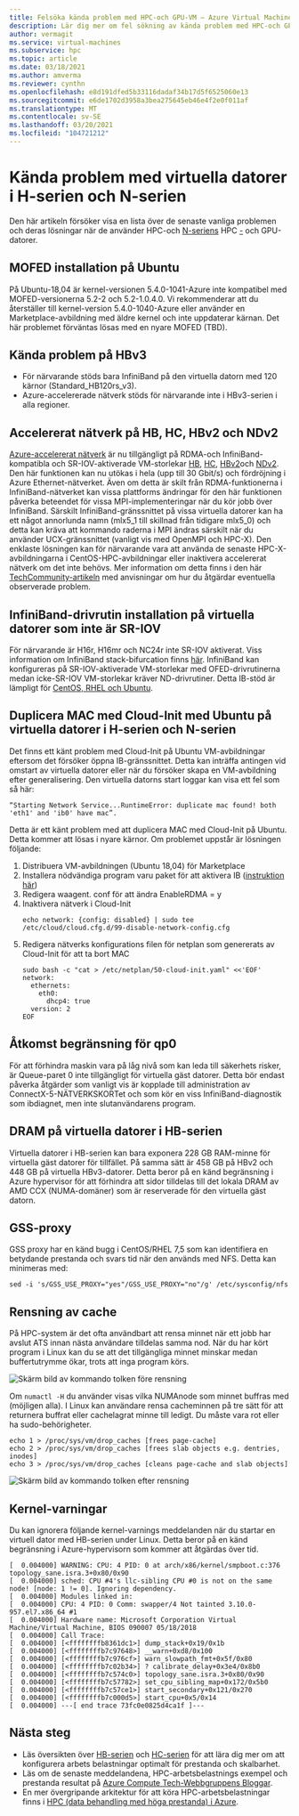 ```yaml
---
title: Felsöka kända problem med HPC-och GPU-VM – Azure Virtual Machines | Microsoft Docs
description: Lär dig mer om fel sökning av kända problem med HPC-och GPU-VM-storlekar i Azure.
author: vermagit
ms.service: virtual-machines
ms.subservice: hpc
ms.topic: article
ms.date: 03/18/2021
ms.author: amverma
ms.reviewer: cynthn
ms.openlocfilehash: e8d191dfed5b33116dadaf34b17d5f6525060e13
ms.sourcegitcommit: e6de1702d3958a3bea275645eb46e4f2e0f011af
ms.translationtype: MT
ms.contentlocale: sv-SE
ms.lasthandoff: 03/20/2021
ms.locfileid: "104721212"
---
```

# <a name="known-issues-with-h-series-and-n-series-vms"></a>Kända problem med virtuella datorer i H-serien och N-serien

Den här artikeln försöker visa en lista över de senaste vanliga problemen och deras lösningar när de använder HPC-och [N-seriens](../../sizes-gpu.md) HPC [-](../../sizes-hpc.md) och GPU-datorer.

## <a name="mofed-installation-on-ubuntu"></a>MOFED installation på Ubuntu
På Ubuntu-18,04 är kernel-versionen 5.4.0-1041-Azure inte kompatibel med MOFED-versionerna 5.2-2 och 5.2-1.0.4.0. Vi rekommenderar att du återställer till kernel-version 5.4.0-1040-Azure eller använder en Marketplace-avbildning med äldre kernel och inte uppdaterar kärnan. Det här problemet förväntas lösas med en nyare MOFED (TBD).

## <a name="known-issues-on-hbv3"></a>Kända problem på HBv3
- För närvarande stöds bara InfiniBand på den virtuella datorn med 120 kärnor (Standard_HB120rs_v3).
- Azure-accelererade nätverk stöds för närvarande inte i HBv3-serien i alla regioner.

## <a name="accelerated-networking-on-hb-hc-hbv2-and-ndv2"></a>Accelererat nätverk på HB, HC, HBv2 och NDv2

[Azure-accelererat nätverk](https://azure.microsoft.com/blog/maximize-your-vm-s-performance-with-accelerated-networking-now-generally-available-for-both-windows-and-linux/) är nu tillgängligt på RDMA-och InfiniBand-kompatibla och SR-IOV-aktiverade VM-storlekar [HB](../../hb-series.md), [HC](../../hc-series.md), [HBv2](../../hbv2-series.md)och [NDv2](../../ndv2-series.md). Den här funktionen kan nu utökas i hela (upp till 30 Gbit/s) och fördröjning i Azure Ethernet-nätverket. Även om detta är skilt från RDMA-funktionerna i InfiniBand-nätverket kan vissa plattforms ändringar för den här funktionen påverka beteendet för vissa MPI-implementeringar när du kör jobb över InfiniBand. Särskilt InfiniBand-gränssnittet på vissa virtuella datorer kan ha ett något annorlunda namn (mlx5_1 till skillnad från tidigare mlx5_0) och detta kan kräva att kommando raderna i MPI ändras särskilt när du använder UCX-gränssnittet (vanligt vis med OpenMPI och HPC-X). Den enklaste lösningen kan för närvarande vara att använda de senaste HPC-X-avbildningarna i CentOS-HPC-avbildningar eller inaktivera accelererat nätverk om det inte behövs.
Mer information om detta finns i den här [TechCommunity-artikeln](https://techcommunity.microsoft.com/t5/azure-compute/accelerated-networking-on-hb-hc-and-hbv2/ba-p/2067965) med anvisningar om hur du åtgärdar eventuella observerade problem.

## <a name="infiniband-driver-installation-on-non-sr-iov-vms"></a>InfiniBand-drivrutin installation på virtuella datorer som inte är SR-IOV

För närvarande är H16r, H16mr och NC24r inte SR-IOV aktiverat. Viss information om InfiniBand stack-bifurcation finns [här](../../sizes-hpc.md#rdma-capable-instances).
InfiniBand kan konfigureras på SR-IOV-aktiverade VM-storlekar med OFED-drivrutinerna medan icke-SR-IOV VM-storlekar kräver ND-drivrutiner. Detta IB-stöd är lämpligt för [CentOS, RHEL och Ubuntu](configure.md).

## <a name="duplicate-mac-with-cloud-init-with-ubuntu-on-h-series-and-n-series-vms"></a>Duplicera MAC med Cloud-Init med Ubuntu på virtuella datorer i H-serien och N-serien

Det finns ett känt problem med Cloud-Init på Ubuntu VM-avbildningar eftersom det försöker öppna IB-gränssnittet. Detta kan inträffa antingen vid omstart av virtuella datorer eller när du försöker skapa en VM-avbildning efter generalisering. Den virtuella datorns start loggar kan visa ett fel som så här:
```console
“Starting Network Service...RuntimeError: duplicate mac found! both 'eth1' and 'ib0' have mac”.
```

Detta är ett känt problem med att duplicera MAC med Cloud-Init på Ubuntu. Detta kommer att lösas i nyare kärnor. Om problemet uppstår är lösningen följande:
1) Distribuera VM-avbildningen (Ubuntu 18,04) för Marketplace
2) Installera nödvändiga program varu paket för att aktivera IB ([instruktion här](https://techcommunity.microsoft.com/t5/azure-compute/configuring-infiniband-for-ubuntu-hpc-and-gpu-vms/ba-p/1221351))
3) Redigera waagent. conf för att ändra EnableRDMA = y
4) Inaktivera nätverk i Cloud-Init
    ```console
    echo network: {config: disabled} | sudo tee /etc/cloud/cloud.cfg.d/99-disable-network-config.cfg
    ```
5) Redigera nätverks konfigurations filen för netplan som genererats av Cloud-Init för att ta bort MAC
    ```console
    sudo bash -c "cat > /etc/netplan/50-cloud-init.yaml" <<'EOF'
    network:
      ethernets:
        eth0:
          dhcp4: true
      version: 2
    EOF
    ```

## <a name="qp0-access-restriction"></a>Åtkomst begränsning för qp0

För att förhindra maskin vara på låg nivå som kan leda till säkerhets risker, är Queue-paret 0 inte tillgängligt för virtuella gäst datorer. Detta bör endast påverka åtgärder som vanligt vis är kopplade till administration av ConnectX-5-NÄTVERKSKORTet och som kör en viss InfiniBand-diagnostik som ibdiagnet, men inte slutanvändarens program.

## <a name="dram-on-hb-series-vms"></a>DRAM på virtuella datorer i HB-serien

Virtuella datorer i HB-serien kan bara exponera 228 GB RAM-minne för virtuella gäst datorer för tillfället. På samma sätt är 458 GB på HBv2 och 448 GB på virtuella HBv3-datorer. Detta beror på en känd begränsning i Azure hypervisor för att förhindra att sidor tilldelas till det lokala DRAM av AMD CCX (NUMA-domäner) som är reserverade för den virtuella gäst datorn.

## <a name="gss-proxy"></a>GSS-proxy

GSS proxy har en känd bugg i CentOS/RHEL 7,5 som kan identifiera en betydande prestanda och svars tid när den används med NFS. Detta kan minimeras med:

```console
sed -i 's/GSS_USE_PROXY="yes"/GSS_USE_PROXY="no"/g' /etc/sysconfig/nfs
```

## <a name="cache-cleaning"></a>Rensning av cache

På HPC-system är det ofta användbart att rensa minnet när ett jobb har avslut ATS innan nästa användare tilldelas samma nod. När du har kört program i Linux kan du se att det tillgängliga minnet minskar medan buffertutrymme ökar, trots att inga program körs.

![Skärm bild av kommando tolken före rensning](./media/known-issues/cache-cleaning-1.png)

Om `numactl -H` du använder visas vilka NUMAnode som minnet buffras med (möjligen alla). I Linux kan användare rensa cacheminnen på tre sätt för att returnera buffrat eller cachelagrat minne till ledigt. Du måste vara rot eller ha sudo-behörigheter.

```console
echo 1 > /proc/sys/vm/drop_caches [frees page-cache]
echo 2 > /proc/sys/vm/drop_caches [frees slab objects e.g. dentries, inodes]
echo 3 > /proc/sys/vm/drop_caches [cleans page-cache and slab objects]
```

![Skärm bild av kommando tolken efter rensning](./media/known-issues/cache-cleaning-2.png)

## <a name="kernel-warnings"></a>Kernel-varningar

Du kan ignorera följande kernel-varnings meddelanden när du startar en virtuell dator med HB-serien under Linux. Detta beror på en känd begränsning i Azure-hypervisorn som kommer att åtgärdas över tid.

```console
[  0.004000] WARNING: CPU: 4 PID: 0 at arch/x86/kernel/smpboot.c:376 topology_sane.isra.3+0x80/0x90
[  0.004000] sched: CPU #4's llc-sibling CPU #0 is not on the same node! [node: 1 != 0]. Ignoring dependency.
[  0.004000] Modules linked in:
[  0.004000] CPU: 4 PID: 0 Comm: swapper/4 Not tainted 3.10.0-957.el7.x86_64 #1
[  0.004000] Hardware name: Microsoft Corporation Virtual Machine/Virtual Machine, BIOS 090007 05/18/2018
[  0.004000] Call Trace:
[  0.004000] [<ffffffffb8361dc1>] dump_stack+0x19/0x1b
[  0.004000] [<ffffffffb7c97648>] __warn+0xd8/0x100
[  0.004000] [<ffffffffb7c976cf>] warn_slowpath_fmt+0x5f/0x80
[  0.004000] [<ffffffffb7c02b34>] ? calibrate_delay+0x3e4/0x8b0
[  0.004000] [<ffffffffb7c574c0>] topology_sane.isra.3+0x80/0x90
[  0.004000] [<ffffffffb7c57782>] set_cpu_sibling_map+0x172/0x5b0
[  0.004000] [<ffffffffb7c57ce1>] start_secondary+0x121/0x270
[  0.004000] [<ffffffffb7c000d5>] start_cpu+0x5/0x14
[  0.004000] ---[ end trace 73fc0e0825d4ca1f ]---
```


## <a name="next-steps"></a>Nästa steg

- Läs översikten över [HB-serien](hb-series-overview.md) och [HC-serien](hc-series-overview.md) för att lära dig mer om att konfigurera arbets belastningar optimalt för prestanda och skalbarhet.
- Läs om de senaste meddelandena, HPC-arbetsbelastnings exempel och prestanda resultat på [Azure Compute Tech-Webbgruppens Bloggar](https://techcommunity.microsoft.com/t5/azure-compute/bg-p/AzureCompute).
- En mer övergripande arkitektur för att köra HPC-arbetsbelastningar finns i [HPC (data behandling med höga prestanda) i Azure](/azure/architecture/topics/high-performance-computing/).
